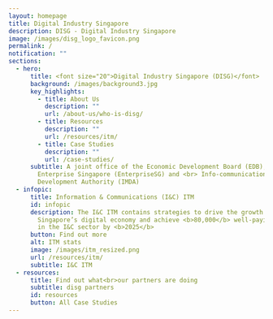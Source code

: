 ```yaml
---
layout: homepage
title: Digital Industry Singapore
description: DISG - Digital Industry Singapore
image: /images/disg_logo_favicon.png
permalink: /
notification: ""
sections:
  - hero:
      title: <font size="20">Digital Industry Singapore (DISG)</font>
      background: /images/background3.jpg
      key_highlights:
        - title: About Us
          description: ""
          url: /about-us/who-is-disg/
        - title: Resources
          description: ""
          url: /resources/itm/
        - title: Case Studies
          description: ""
          url: /case-studies/
      subtitle: A joint office of the Economic Development Board (EDB), <br>
        Enterprise Singapore (EnterpriseSG) and <br> Info-communications Media
        Development Authority (IMDA)
  - infopic:
      title: Information & Communications (I&C) ITM
      id: infopic
      description: The I&C ITM contains strategies to drive the growth of
        Singapore’s digital economy and achieve <b>80,000</b> well-paying jobs
        in the I&C sector by <b>2025</b>
      button: Find out more
      alt: ITM stats
      image: /images/itm_resized.png
      url: /resources/itm/
      subtitle: I&C ITM
  - resources:
      title: Find out what<br>our partners are doing
      subtitle: disg partners
      id: resources
      button: All Case Studies
---
```

